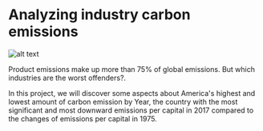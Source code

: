 # **Analyzing industry carbon emissions**

![alt text](https://github.com/Cristhian-Ninanya/01_Industry_carbon_emissions/blob/main/images/cover.png?raw=true)

Product emissions make up more than 75% of global emissions. But which industries are the worst offenders?.

In this project, we will discover some aspects about America's highest and lowest amount of carbon emission by Year, the country with the most significant and most downward emissions per capital in 2017 compared to the changes of emissions per capital in 1975.